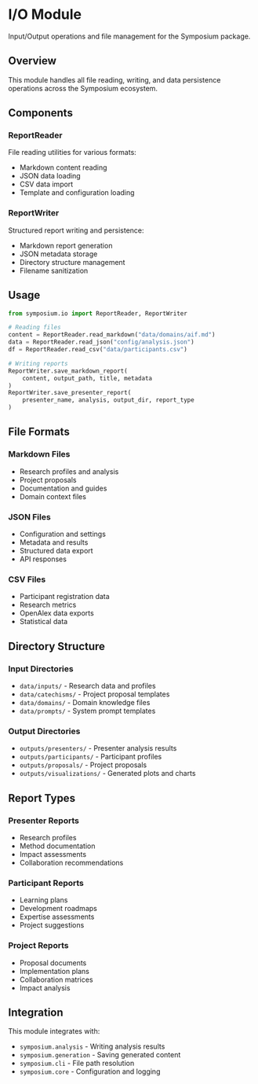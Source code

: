 # I/O Module

Input/Output operations and file management for the Symposium package.

## Overview

This module handles all file reading, writing, and data persistence operations across the Symposium ecosystem.

## Components

### ReportReader
File reading utilities for various formats:
- Markdown content reading
- JSON data loading
- CSV data import
- Template and configuration loading

### ReportWriter
Structured report writing and persistence:
- Markdown report generation
- JSON metadata storage
- Directory structure management
- Filename sanitization

## Usage

```python
from symposium.io import ReportReader, ReportWriter

# Reading files
content = ReportReader.read_markdown("data/domains/aif.md")
data = ReportReader.read_json("config/analysis.json")
df = ReportReader.read_csv("data/participants.csv")

# Writing reports
ReportWriter.save_markdown_report(
    content, output_path, title, metadata
)
ReportWriter.save_presenter_report(
    presenter_name, analysis, output_dir, report_type
)
```

## File Formats

### Markdown Files
- Research profiles and analysis
- Project proposals
- Documentation and guides
- Domain context files

### JSON Files
- Configuration and settings
- Metadata and results
- Structured data export
- API responses

### CSV Files
- Participant registration data
- Research metrics
- OpenAlex data exports
- Statistical data

## Directory Structure

### Input Directories
- `data/inputs/` - Research data and profiles
- `data/catechisms/` - Project proposal templates
- `data/domains/` - Domain knowledge files
- `data/prompts/` - System prompt templates

### Output Directories
- `outputs/presenters/` - Presenter analysis results
- `outputs/participants/` - Participant profiles
- `outputs/proposals/` - Project proposals
- `outputs/visualizations/` - Generated plots and charts

## Report Types

### Presenter Reports
- Research profiles
- Method documentation
- Impact assessments
- Collaboration recommendations

### Participant Reports
- Learning plans
- Development roadmaps
- Expertise assessments
- Project suggestions

### Project Reports
- Proposal documents
- Implementation plans
- Collaboration matrices
- Impact analysis

## Integration

This module integrates with:
- `symposium.analysis` - Writing analysis results
- `symposium.generation` - Saving generated content
- `symposium.cli` - File path resolution
- `symposium.core` - Configuration and logging
